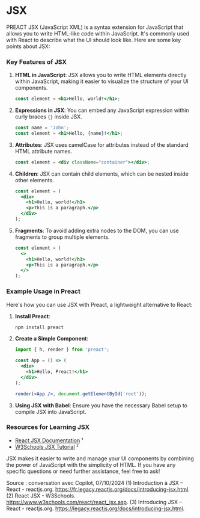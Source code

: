 # JSX
PREACT
JSX (JavaScript XML) is a syntax extension for JavaScript that allows you to write HTML-like code within JavaScript. It's commonly used with React to describe what the UI should look like. Here are some key points about JSX:

### Key Features of JSX

1. **HTML in JavaScript**:
   JSX allows you to write HTML elements directly within JavaScript, making it easier to visualize the structure of your UI components.
   ```jsx
   const element = <h1>Hello, world!</h1>;
   ```

2. **Expressions in JSX**:
   You can embed any JavaScript expression within curly braces `{}` inside JSX.
   ```jsx
   const name = 'John';
   const element = <h1>Hello, {name}!</h1>;
   ```

3. **Attributes**:
   JSX uses camelCase for attributes instead of the standard HTML attribute names.
   ```jsx
   const element = <div className="container"></div>;
   ```

4. **Children**:
   JSX can contain child elements, which can be nested inside other elements.
   ```jsx
   const element = (
     <div>
       <h1>Hello, world!</h1>
       <p>This is a paragraph.</p>
     </div>
   );
   ```

5. **Fragments**:
   To avoid adding extra nodes to the DOM, you can use fragments to group multiple elements.
   ```jsx
   const element = (
     <>
       <h1>Hello, world!</h1>
       <p>This is a paragraph.</p>
     </>
   );
   ```

### Example Usage in Preact

Here's how you can use JSX with Preact, a lightweight alternative to React:

1. **Install Preact**:
   ```bash
   npm install preact
   ```

2. **Create a Simple Component**:
   ```jsx
   import { h, render } from 'preact';

   const App = () => (
     <div>
       <h1>Hello, Preact!</h1>
     </div>
   );

   render(<App />, document.getElementById('root'));
   ```

3. **Using JSX with Babel**:
   Ensure you have the necessary Babel setup to compile JSX into JavaScript.

### Resources for Learning JSX

- [React JSX Documentation](https://legacy.reactjs.org/docs/introducing-jsx.html) ¹
- [W3Schools JSX Tutorial](https://www.w3schools.com/react/react_jsx.asp) ²

JSX makes it easier to write and manage your UI components by combining the power of JavaScript with the simplicity of HTML. If you have any specific questions or need further assistance, feel free to ask!

Source : conversation avec Copilot, 07/10/2024
(1) Introduction à JSX – React - reactjs.org. https://fr.legacy.reactjs.org/docs/introducing-jsx.html.
(2) React JSX - W3Schools. https://www.w3schools.com/react/react_jsx.asp.
(3) Introducing JSX – React - reactjs.org. https://legacy.reactjs.org/docs/introducing-jsx.html.
